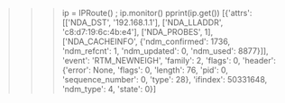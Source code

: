 >>> ip = IPRoute() ; ip.monitor()
>>> pprint(ip.get())
[{'attrs': [['NDA_DST', '192.168.1.1'],
            ['NDA_LLADDR', 'c8:d7:19:6c:4b:e4'],
            ['NDA_PROBES', 1],
            ['NDA_CACHEINFO',
             {'ndm_confirmed': 1736,
              'ndm_refcnt': 1,
              'ndm_updated': 0,
              'ndm_used': 8877}]],
  'event': 'RTM_NEWNEIGH',
  'family': 2,
  'flags': 0,
  'header': {'error': None,
             'flags': 0,
             'length': 76,
             'pid': 0,
             'sequence_number': 0,
             'type': 28},
  'ifindex': 50331648,
  'ndm_type': 4,
  'state': 0}]
